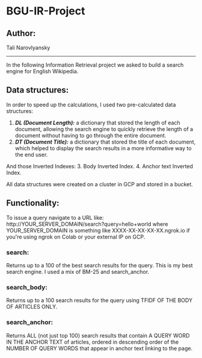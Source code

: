 # BGU-IR-Project
## Author:
Tali Narovlyansky

---
In the following Information Retrieval project we asked to build a search engine for English Wikipedia.

## Data structures:

In order to speed up the calculations, I used two pre-calculated data structures:
1. ***DL (Document Length):*** a dictionary that stored the length of each document, allowing the search engine to quickly retrieve the length of a document without having to go through the entire document.
2. ***DT (Document Title):*** a dictionary that stored the title of each document, which helped to display the search results in a more informative way to the end user.

And those Inverted Indexes:
3. Body Inverted Index.
4. Anchor text Inverted Index.

All data structures were created on a cluster in GCP and stored in a bucket.

## Functionality:

To issue a query navigate to a URL like: http://YOUR_SERVER_DOMAIN/search?query=hello+world where YOUR_SERVER_DOMAIN is something like XXXX-XX-XX-XX-XX.ngrok.io if you're using ngrok on Colab or your external IP on GCP.

### search:
Returns up to a 100 of the best search results for the query. This is 
        my best search engine. I used a mix of BM-25 and search_anchor.

### search_body:
Returns up to a 100 search results for the query using TFIDF OF THE BODY OF ARTICLES ONLY.

### search_anchor:
Returns ALL (not just top 100) search results that contain A QUERY WORD IN THE ANCHOR TEXT of articles, ordered in descending order of the NUMBER OF QUERY WORDS that appear in anchor text linking to the page.

